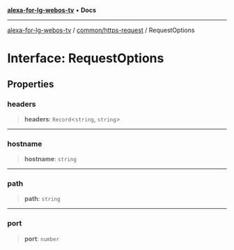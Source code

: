 [**alexa-for-lg-webos-tv**](../../../README.md) • **Docs**

***

[alexa-for-lg-webos-tv](../../../modules.md) / [common/https-request](../README.md) / RequestOptions

# Interface: RequestOptions

## Properties

### headers

> **headers**: `Record`\<`string`, `string`\>

***

### hostname

> **hostname**: `string`

***

### path

> **path**: `string`

***

### port

> **port**: `number`
